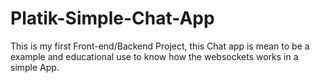 # Platik-Simple-Chat-App
This is my first Front-end/Backend Project, this Chat app is mean to be a example and educational use to know how the websockets works in a simple App.
